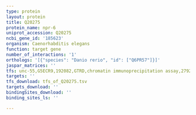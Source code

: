 ```yaml
---
type: protein
layout: protein
title: Q20275
protein_name: npr-6
uniprot_accession: Q20275
ncbi_gene_id: '185623'
organism: Caenorhabditis elegans
function: target gene
number_of_interactions: '1'
orthologs: '[{"species": "Danio rerio", "id": ["Q6PR57"]}]'
jaspar_matrices: ''
tfs: unc-55,G5ECR9,192082,GTRD,chromatin immunoprecipitation assay,27924024%5Buid%5D,No
targets: ''
tfs_download: tfs_of_Q20275.tsv
targets_download: ''
bindingSites_download: ''
binding_sites_ls: ''

---
```


